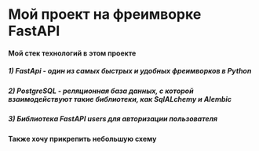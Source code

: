 # Мой проект на фреимворке FastAPI
#### Мой стек технологий в этом проекте 
##### 1) FastApi - один из самых быстрых и удобных фреимворков в Python
##### 2) PostgreSQL - реляционная база данных, с которой взаимодействуют такие библиотеки, как SqlALchemy и Alembic
##### 3) Библиотека FastAPI users для авторизации пользователя

#### Также хочу прикрепить небольшую схему


